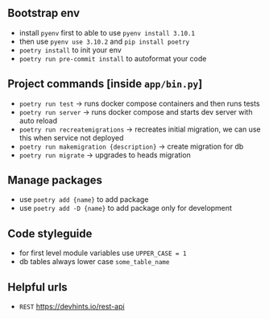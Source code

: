 ## Bootstrap env
- install `pyenv` first to able to use `pyenv install 3.10.1`
- then use `pyenv use 3.10.2` and `pip install poetry`
- `poetry install` to init your env
- `poetry run pre-commit install` to autoformat your code

## Project commands [inside `app/bin.py`]
- `poetry run test` -> runs docker compose containers and then runs tests
- `poetry run server` -> runs docker compose and starts dev server with auto reload
- `poetry run recreatemigrations` -> recreates initial migration, we can use this when service not deployed
- `poetry run makemigration {description}` -> create migration for db
- `poetry run migrate` -> upgrades to heads migration

## Manage packages
- use `poetry add {name}` to add package
- use `poetry add -D {name}` to add package only for development

## Code styleguide
- for first level module variables use `UPPER_CASE = 1`
- db tables always lower case `some_table_name`

## Helpful urls
- `REST` https://devhints.io/rest-api
